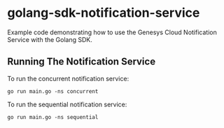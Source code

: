 # golang-sdk-notification-service
Example code demonstrating how to use the Genesys Cloud Notification Service with the Golang SDK.

## Running The Notification Service

To run the concurrent notification service:

```
go run main.go -ns concurrent
```

To run the sequential notification service:

```
go run main.go -ns sequential
```
